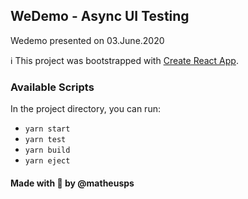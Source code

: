 ## WeDemo - Async UI Testing

Wedemo presented on 03.June.2020

ℹ️ This project was bootstrapped with [Create React App](https://github.com/facebook/create-react-app).

### Available Scripts

In the project directory, you can run:

- `yarn start`
- `yarn test`
- `yarn build`
- `yarn eject`

#### Made with 🖤 by @matheusps
